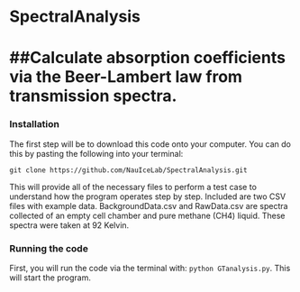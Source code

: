 # SpectralAnalysis
##Calculate absorption coefficients via the Beer-Lambert law from transmission spectra.
=======


### Installation
The first step will be to download this code onto your computer. You can do this by pasting the following into your terminal:

`git clone https://github.com/NauIceLab/SpectralAnalysis.git`


This will provide all of the necessary files to perform a test case to understand how the program operates step by step. Included are two CSV files with example data. BackgroundData.csv and RawData.csv are spectra collected of an empty cell chamber and pure methane (CH4) liquid. These spectra were taken at 92 Kelvin. 


### Running the code
First, you will run the code via the terminal with: `python GTanalysis.py`. This will start the program. 
